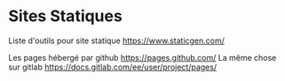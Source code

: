 # Sites Statiques

Liste d'outils pour site statique https://www.staticgen.com/

Les pages hébergé par github https://pages.github.com/
La même chose sur gitlab https://docs.gitlab.com/ee/user/project/pages/



